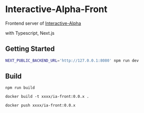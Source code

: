 # Interactive-Alpha-Front

Frontend server of [Interactive-Alpha](https://interactive-alpha.com/)

with Typescript, Next.js

## Getting Started

```bash
NEXT_PUBLIC_BACKEND_URL='http://127.0.0.1:8080' npm run dev
```

## Build
```
npm run build

docker build -t xxxx/ia-front:0.0.x . 

docker push xxxx/ia-front:0.0.x 
```

